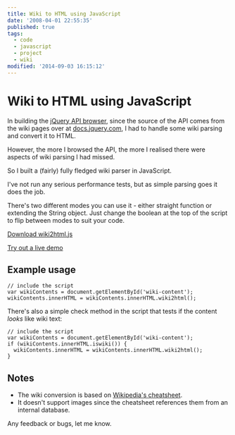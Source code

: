 ```yaml
---
title: Wiki to HTML using JavaScript
date: '2008-04-01 22:55:35'
published: true
tags:
  - code
  - javascript
  - project
  - wiki
modified: '2014-09-03 16:15:12'
---
```

# Wiki to HTML using JavaScript

In building the [jQuery API browser](http://remysharp.com/jquery-api/), since the source of the API comes from the wiki pages over at [docs.jquery.com](http://docs.jquery.com), I had to handle some wiki parsing and convert it to HTML.

However, the more I browsed the API, the more I realised there were aspects of wiki parsing I had missed.

So I built a (fairly) fully fledged wiki parser in JavaScript.


<!--more-->

I've not run any serious performance tests, but as simple parsing goes it does the job.

There's two different modes you can use it - either straight function or extending the String object.  Just change the boolean at the top of the script to flip between modes to suit your code.

[Download wiki2html.js](/downloads/wiki2html.js)

[Try out a live demo](/demo/wiki2html.html)

## Example usage

<pre><code>// include the script
var wikiContents = document.getElementById('wiki-content');
wikiContents.innerHTML = wikiContents.innerHTML.wiki2html();</code></pre>

There's also a simple check method in the script that tests if the content *looks* like wiki text:

<pre><code>// include the script
var wikiContents = document.getElementById('wiki-content');
if (wikiContents.innerHTML.iswiki()) {
  wikiContents.innerHTML = wikiContents.innerHTML.wiki2html();
}</code></pre>

## Notes

* The wiki conversion is based on [Wikipedia's cheatsheet](http://en.wikipedia.org/wiki/Wikipedia:Cheatsheet).
* It doesn't support images since the cheatsheet references them from an internal database.

Any feedback or bugs, let me know.
